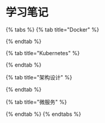 # 学习笔记

{% tabs %}
{% tab title="Docker" %}

{% endtab %}

{% tab title="Kubernetes" %}

{% endtab %}

{% tab title="架构设计" %}

{% endtab %}

{% tab title="微服务" %}

{% endtab %}
{% endtabs %}

